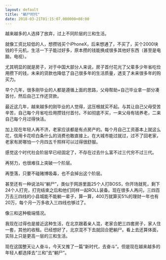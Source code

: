 ```yaml
---
layout: default
title: "躺尸时代"
date: 2018-03-21T01:15:07.000000+08:00
---
```


越来越多的人选择了放弃，过上不同阶层的三和生活。

就像工资比较低的人，想攒钱买个iPhoneX，后来想通了，不买了，买个2000块钱的千元机，生活一下子能过好多，原本攒的钱能换成很多其他好东西（甚至是电脑，电视）。

尤其明显的就是房子，对于中国大部分人来说，房子首付花光了父辈多少年省吃俭用攒下的钱，未来的贷款也降低了自己很多年的生活质量，透支了未来很多年的购买力。


早个几年，很多刚毕业的人都是遵循上面的思路，父母帮助+自己毕业拿一部分凑首付，然后自己工作还贷款。


最近这几年，越来越多的刚毕业的人觉得，这压根就买不起。与其让自己父母受苦辛苦，自己每个月省吃俭用攒钱付首付。不如彻底不买，一来父母有钱养老，二来自己每个月过得快活。

加上现在年轻人再不济，老家应该都是有点房产的。每个月自己工资基本上就这么花，信用卡花呗白条什么的消费也敢直接上。在大城市能过就过，过不了回老家，老家有房哪怕一个月四五千照样可以过得很舒服。

感觉这个时代社会阶层早已经固定了，不存在过去什么富不过三代穷不过三代。


再努力，也很难往上突破一个阶层。


再堕落，只要不碰赌博吸毒，也不会掉出这个阶层。

甚至还有一种说法叫“躺尸”，类似于网游里面25个人打BOSS，你开场就死，剩下24个人打完，打完结束之后和他们同样一起ROLL装备。现在很多人再问，三四百万去三四线的小县城能不能躺一辈子，算一算，400万就算买5%的理财一年也有20万，每个月一万多收入三四线也够过了。

像三和这种极端情况。


我现在过得也是接近这种生活，在北京跟着亲人混，老家合肥三四套房子，家人住一套，其他的收租。已经想好了，北京混不下去就回合肥躺尸。看上去还算体面，实际上只是更高一层的三和生活。

现在这国整天让人奋斗，今天又推了一篇“新时代，去奋斗”。但是现在越来越多的年轻人都选择去“三和”去“躺尸”。

